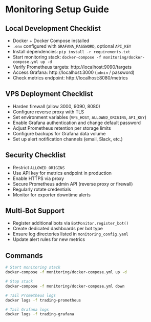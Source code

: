 # Monitoring Setup Guide

## Local Development Checklist
- Docker + Docker Compose installed
- `.env` configured with `GRAFANA_PASSWORD`, optional `API_KEY`
- Install dependencies: `pip install -r requirements.txt`
- Start monitoring stack: `docker-compose -f monitoring/docker-compose.yml up -d`
- Verify Prometheus targets: http://localhost:9090/targets
- Access Grafana: http://localhost:3000 (`admin` / password)
- Check metrics endpoint: http://localhost:8080/metrics

## VPS Deployment Checklist
- Harden firewall (allow 3000, 9090, 8080)
- Configure reverse proxy with TLS
- Set environment variables (`VPS_HOST`, `ALLOWED_ORIGINS`, `API_KEY`)
- Enable Grafana authentication and change default password
- Adjust Prometheus retention per storage limits
- Configure backups for Grafana data volume
- Set up alert notification channels (email, Slack, etc.)

## Security Checklist
- Restrict `ALLOWED_ORIGINS`
- Use API key for metrics endpoint in production
- Enable HTTPS via proxy
- Secure Prometheus admin API (reverse proxy or firewall)
- Regularly rotate credentials
- Monitor for exporter downtime alerts

## Multi-Bot Support
- Register additional bots via `BotMonitor.register_bot()`
- Create dedicated dashboards per bot type
- Ensure log directories listed in `monitoring_config.yaml`
- Update alert rules for new metrics

## Commands
```bash
# Start monitoring stack
docker-compose -f monitoring/docker-compose.yml up -d

# Stop stack
docker-compose -f monitoring/docker-compose.yml down

# Tail Prometheus logs
docker logs -f trading-prometheus

# Tail Grafana logs
docker logs -f trading-grafana
```

